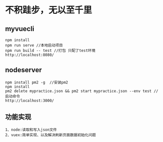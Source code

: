 # 不积跬步，无以至千里

## myvuecli
```
npm install
npm run serve //本地启动项目
npm run build -- test //打包 只配了test环境
http://localhost:8080/
```

## nodeserver
```
npm install pm2 -g  //安装pm2
npm install 
pm2 delete mypractice.json && pm2 start mypractice.json --env test //启动命令
http://localhost:3000/
```

## 功能实现
```
1、node:读取和写入json文件
2、vuex:简单实现、以及解决刷新页面数据初始化问题
```
